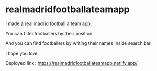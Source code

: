 # realmadridfootballateamapp

I made a real madrid football a team app.

You can filter footballers by their position.

And you can find footballers by writing their names inside search bar.

I hope you love.

Deployed link : https://realmadridfootballateamapp.netlify.app/
